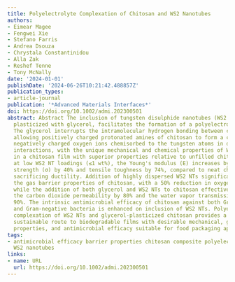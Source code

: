```yaml
---
title: Polyelectrolyte Complexation of Chitosan and WS2 Nanotubes
authors:
- Eimear Magee
- Fengwei Xie
- Stefano Farris
- Andrea Dsouza
- Chrystala Constantinidou
- Alla Zak
- Reshef Tenne
- Tony McNally
date: '2024-01-01'
publishDate: '2024-06-26T10:21:42.488857Z'
publication_types:
- article-journal
publication: '*Advanced Materials Interfaces*'
doi: https://doi.org/10.1002/admi.202300501
abstract: Abstract The inclusion of tungsten disulphide nanotubes (WS2 NTs) in chitosan,
  plasticized with glycerol, facilitates the formation of a polyelectrolyte complex.
  The glycerol interrupts the intramolecular hydrogen bonding between chitosan chains
  allowing positively charged protonated amines of chitosan to form a complex with
  negatively charged oxygen ions chemisorbed to the tungsten atoms in defects. These
  interactions, with the unique mechanical and chemical properties of WS2 NTs, result
  in a chitosan film with superior properties relative to unfilled chitosan. Even
  at low WS2 NT loadings (≤1 wt%), the Young's modulus (E) increases by 59%, tensile
  strength (σ) by 40% and tensile toughness by 74%, compared to neat chitosan, without
  sacrificing ductility. Addition of highly dispersed WS2 NTs significantly improves
  the gas barrier properties of chitosan, with a 50% reduction in oxygen permeability,
  while the addition of both glycerol and WS2 NTs to chitosan effectively reduces
  the carbon dioxide permeability by 80% and the water vapor transmission rate by
  90%. The intrinsic antimicrobial efficacy of chitosan against both Gram-positive
  and Gram-negative bacteria is enhanced on inclusion of WS2 NTs. Polyelectrolyte
  complexation of WS2 NTs and glycerol-plasticized chitosan provides a cost-effective,
  sustainable route to biodegradable films with desirable mechanical, gas barrier
  properties, and antimicrobial efficacy suitable for food packaging applications.
tags:
- antimicrobial efficacy barrier properties chitosan composite polyelectrolyte complex
  WS2 nanotubes
links:
- name: URL
  url: https://doi.org/10.1002/admi.202300501
---
```

